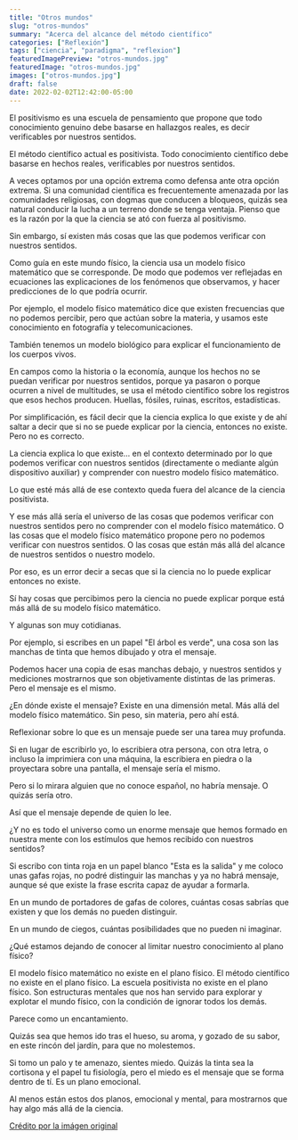 ```yaml
---
title: "Otros mundos"
slug: "otros-mundos"
summary: "Acerca del alcance del método científico"
categories: ["Reflexión"]
tags: ["ciencia", "paradigma", "reflexion"]
featuredImagePreview: "otros-mundos.jpg"
featuredImage: "otros-mundos.jpg"
images: ["otros-mundos.jpg"]
draft: false
date: 2022-02-02T12:42:00-05:00
---
```


El positivismo es una escuela de pensamiento que propone que todo conocimiento genuino debe basarse en hallazgos reales, es decir verificables por nuestros sentidos.

El método científico actual es positivista. Todo conocimiento científico debe basarse en hechos reales, verificables por nuestros sentidos.

A veces optamos por una opción extrema como defensa ante otra opción extrema. Si una comunidad científica es frecuentemente amenazada por las comunidades religiosas, con dogmas que conducen a bloqueos, quizás sea natural conducir la lucha a un terreno donde se tenga ventaja. Pienso que es la razón por la que la ciencia se ató con fuerza al positivismo.

Sin embargo, sí existen más cosas que las que podemos verificar con nuestros sentidos.

Como guía en este mundo físico, la ciencia usa un modelo físico matemático que se corresponde. De modo que podemos ver reflejadas en ecuaciones las explicaciones de los fenómenos que observamos, y hacer predicciones de lo que podría ocurrir.

Por ejemplo, el modelo físico matemático dice que existen frecuencias que no podemos percibir, pero que actúan sobre la materia, y usamos este conocimiento en fotografía y telecomunicaciones.

También tenemos un modelo biológico para explicar el funcionamiento de los cuerpos vivos.

En campos como la historia o la economía, aunque los hechos no se puedan verificar por nuestros sentidos, porque ya pasaron o porque ocurren a nivel de multitudes, se usa el método científico sobre los registros que esos hechos producen. Huellas, fósiles, ruinas, escritos, estadísticas.

Por simplificación, es fácil decir que la ciencia explica lo que existe y de ahí saltar a decir que si no se puede explicar por la ciencia, entonces no existe. Pero no es correcto.

La ciencia explica lo que existe... en el contexto determinado por lo que podemos verificar con nuestros sentidos (directamente o mediante algún dispositivo auxiliar) y comprender con nuestro modelo físico matemático.

Lo que esté más allá de ese contexto queda fuera del alcance de la ciencia positivista.

Y ese más allá sería el universo de las cosas que podemos verificar con nuestros sentidos pero no comprender con el modelo físico matemático. O las cosas que el modelo físico matemático propone pero no podemos verificar con nuestros sentidos. O las cosas que están más allá del alcance de nuestros sentidos o nuestro modelo.

Por eso, es un error decir a secas que si la ciencia no lo puede explicar entonces no existe.

Sí hay cosas que percibimos pero la ciencia no puede explicar porque está más allá de su modelo físico matemático.

Y algunas son muy cotidianas.

Por ejemplo, si escribes en un papel "El árbol es verde", una cosa son las manchas de tinta que hemos dibujado y otra el mensaje.

Podemos hacer una copia de esas manchas debajo, y nuestros sentidos y mediciones mostrarnos que son objetivamente distintas de las primeras. Pero el mensaje es el mismo. 

¿En dónde existe el mensaje? Existe en una dimensión metal. Más allá del modelo físico matemático. Sin peso, sin materia, pero ahí está.

Reflexionar sobre lo que es un mensaje puede ser una tarea muy profunda.

Si en lugar de escribirlo yo, lo escribiera otra persona, con otra letra, o incluso la imprimiera con una máquina, la escribiera en piedra o la proyectara sobre una pantalla, el mensaje sería el mismo.

Pero si lo mirara alguien que no conoce español, no habría mensaje. O quizás sería otro.

Así que el mensaje depende de quien lo lee.

¿Y no es todo el universo como un enorme mensaje que hemos formado en nuestra mente con los estímulos que hemos recibido con nuestros sentidos?

Si escribo con tinta roja en un papel blanco "Esta es la salida" y me coloco unas gafas rojas, no podré distinguir las manchas y ya no habrá mensaje, aunque sé que existe la frase escrita capaz de ayudar a formarla.

En un mundo de portadores de gafas de colores, cuántas cosas sabrías que existen y que los demás no pueden distinguir.

En un mundo de ciegos, cuántas posibilidades que no pueden ni imaginar.

¿Qué estamos dejando de conocer al limitar nuestro conocimiento al plano físico?

El modelo físico matemático no existe en el plano físico. El método científico no existe en el plano físico. La escuela positivista no existe en el plano físico. Son estructuras mentales que nos han servido para explorar y explotar el mundo físico, con la condición de ignorar todos los demás.

Parece como un encantamiento.

Quizás sea que hemos ido tras el hueso, su aroma, y gozado de su sabor, en este rincón del jardín, para que no molestemos.

Si tomo un palo y te amenazo, sientes miedo. Quizás la tinta sea la cortisona y el papel tu fisiología, pero el miedo es el mensaje que se forma dentro de tí. Es un plano emocional.

Al menos están estos dos planos, emocional y mental, para mostrarnos que hay algo más allá de la ciencia.

[Crédito por la imágen original](https://w0.peakpx.com/wallpaper/315/508/HD-wallpaper-astronaut-sherif-cloud-mirror-nice-reflection-thumbnail.jpg)